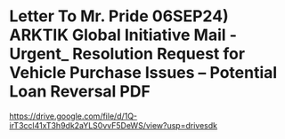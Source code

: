 # Letter To Mr. Pride 06SEP24) ARKTIK Global Initiative Mail - Urgent_ Resolution Request for Vehicle Purchase Issues – Potential Loan Reversal PDF
https://drive.google.com/file/d/1Q-irT3ccl41xT3h9dk2aYLS0vvF5DeWS/view?usp=drivesdk
